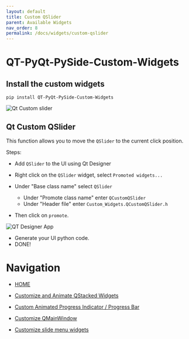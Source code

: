 ```yaml
---
layout: default
title: Custom QSlider
parent: Available Widgets
nav_order: 8
permalink: /docs/widgets/custom-qslider
---
```


# QT-PyQt-PySide-Custom-Widgets 

## Install the custom widgets
```
pip install QT-PyQt-PySide-Custom-Widgets

```

![Qt Custom slider](https://github.com/KhamisiKibet/QT-PyQt-PySide-Custom-Widgets/blob/main/images/Qt-Custom-slider.png?raw=true)

## Qt Custom QSlider

This function allows you to move the `QSlider` to the current click position.

Steps:

- Add  `QSlider` to the UI using Qt Designer
- Right click on the `QSlider` widget, select `Promoted widgets...`
- Under "Base class name" select `QSlider`
	- Under "Promote class name" enter `QCustomQSlider`
	- Under "Header file" enter `Custom_Widgets.QCustomQSlider.h`

- Then click on `promote`.

![QT Designer App](https://github.com/KhamisiKibet/QT-PyQt-PySide-Custom-Widgets/blob/main/images/Screenshot_20230924_030911.png?raw=true)

- Generate your UI python code.
- DONE!

# Navigation
- [HOME](https://khamisikibet.github.io/QT-PyQt-PySide-Custom-Widgets/) 

- [Customize and Animate QStacked Widgets](https://khamisikibet.github.io/QT-PyQt-PySide-Custom-Widgets/docs/customize-qstacked-widgets.html) 

- [Custom Animated Progress Indicator / Progress Bar](https://khamisikibet.github.io/QT-PyQt-PySide-Custom-Widgets/docs/custom-progress-bar.html) 

- [Customize QMainWindow](https://khamisikibet.github.io/QT-PyQt-PySide-Custom-Widgets/docs/customize-qmainwindow.html)   
 
- [Customize slide menu widgets](https://khamisikibet.github.io/QT-PyQt-PySide-Custom-Widgets/docs/custom-slide-menu-widgets.html)

